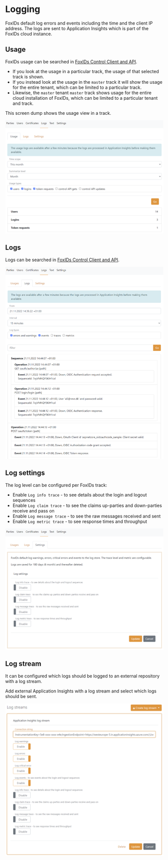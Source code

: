 # Logging

FoxIDs default log errors and events including the time and the client IP address. The logs are sent to Application Insights which is part of the FoxIDs cloud instance.

## Usage

FoxIDs usage can be searched in [FoxIDs Control Client and API](control.md).  

- If you look at the usage in a particular track, the usage of that selected track is shown.  
- If you instead look at the usage in the `master` track it will show the usage for the entire tenant, which can be limited to a particular track. 
- Likewise, the `master` tenant `master` track shows usage for the entire cloud installation of FoxIDs, which can be limited to a particular tenant and track.

This screen dump shows the usage view in a track.

![Search usage logs](images/search-usage-logs.png)


## Logs

Logs can be searched in [FoxIDs Control Client and API](control.md).

![Search logs](images/search-logs.png)

## Log settings

The log level can be configured per FoxIDs track:

 - Enable `Log info trace` - to see details about the login and logout sequences
 - Enable `Log claim trace` - to see the claims up-parties and down-parties receive and pass on
 - Enable `Log message trace` - to see the raw messages received and sent
 - Enable `Log metric trace` - to see response times and throughput

![Log settings](images/configure-log.png)

## Log stream

It can be configured which logs should be logged to an external repository with a log stream.

Add external Application Insights with a log stream and select which logs should be sent.

![Log stream - Application Insights](images/configure-log-stream-appinsight.png)


